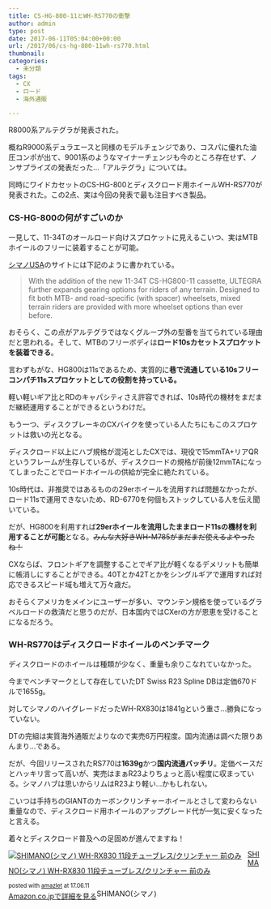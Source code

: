 ```yaml
---
title: CS-HG-800-11とWH-RS770の衝撃
author: admin
type: post
date: 2017-06-11T05:04:00+00:00
url: /2017/06/cs-hg-800-11wh-rs770.html
thumbnail:
categories:
  - 未分類
tags:
  - CX
  - ロード
  - 海外通販

---
```

<div class="separator" style="clear: both; text-align: center;">

</div>

R8000系アルテグラが発表された。

概ねR9000系デュラエースと同様のモデルチェンジであり、コスパに優れた油圧コンポが出て、9001系のようなマイナーチェンジも今のところ存在せず、ノンサプライズの発表だった…「アルテグラ」については。

同時にワイドカセットのCS-HG-800とディスクロード用ホイールWH-RS770が発表された。この2点、実は今回の発表で最も注目すべき製品。

### CS-HG-800の何がすごいのか

一見して、11-34Tのオールロード向けスプロケットに見えるこいつ、実はMTBホイールのフリーに装着することが可能。

<a href="http://bike.shimano.com/content/sac-bike/en/home/news-and-info/news/shimano-new-ultegra-r8000-road-components-deliver-industrys-wide.html" target="_blank">シマノUSA</a>のサイトには下記のように書かれている。

<blockquote class="tr_bq">
  <p>
    With the addition of the new 11-34T CS-HG800-11 cassette, ULTEGRA further expands gearing options for riders of any terrain. Designed to fit both MTB- and road-specific (with spacer) wheelsets, mixed terrain riders are provided with more wheelset options than ever before.
  </p>
</blockquote>

おそらく、この点がアルテグラではなくグループ外の型番を当てられている理由だと思われる。そして、MTBのフリーボディは**ロード10sカセットスプロケットを装着できる**。

言わずもがな、HG800は11sであるため、実質的に**巷で流通している10sフリーコンパチ11sスプロケットとしての役割を持っている。**

軽い軽いギア比とRDのキャパシティさえ許容できれば、10s時代の機材をまだまだ継続運用することができるというわけだ。

もう一つ、ディスクブレーキのCXバイクを使っている人たちにもこのスプロケットは救いの光となる。

ディスクロード以上にハブ規格が混沌としたCXでは、現役で15mmTA+リアQRというフレームが生存しているが、ディスクロードの規格が前後12mmTAになってしまったことでロードホイールの供給が完全に絶たれている。

10s時代は、非推奨ではあるものの29erホイールを流用すれば問題なかったが、ロード11sで運用できないため、RD-6770を何個もストックしている人を伝え聞いている。

だが、HG800を利用すれば**29erホイールを流用したままロード11sの機材を利用することが可能**となる。<strike>みんな大好きWH-M785がまだまだ使えるよやったね！</strike>

CXならば、フロントギアを調整することでギア比が軽くなるデメリットも簡単に帳消しにすることができる。40Tとか42Tとかをシングルギアで運用すれば対応できるスピード域も増えて万々歳だ。

おそらくアメリカをメインにユーザーが多い、マウンテン規格を使っているグラベルロードの救済だと思うのだが、日本国内ではCXerの方が恩恵を受けることになるだろう。

### WH-RS770はディスクロードホイールのベンチマーク

<div class="separator" style="clear: both; text-align: center;">

</div>

ディスクロードのホイールは種類が少なく、重量も余りこなれていなかった。

今までベンチマークとして存在していたDT Swiss R23 Spline DBは定価670ドルで1655g。

対してシマノのハイグレードだったWH-RX830は1841gという重さ…勝負になっていない。

DTの完組は実質海外通販だよりなので実売6万円程度。国内流通は調べた限りあんまり…である。

だが、今回リリースされたRS770は**1639g**かつ**国内流通バッチリ**。定価ベースだとハッキリ言って高いが、実売はまぁR23よりちょっと高い程度に収まっている。シマノハブは思いからリムはR23より軽い…かもしれない。

こいつは手持ちのGIANTのカーボンクリンチャーホイールとさして変わらない重量なので、ディスクロード用ホイールのアップグレード代が一気に安くなったと言える。

着々とディスクロード普及への足固めが進んでますね！

<div class="amazlet-box" style="margin-bottom: 0px;">
  <div class="amazlet-image" style="float: left; margin: 0px 12px 1px 0px;">
    <a href="http://www.amazon.co.jp/exec/obidos/ASIN/B00KR4OJ6U/gensobunya-22/ref=nosim/" name="amazletlink" target="_blank"><img alt="SHIMANO(シマノ) WH-RX830 11段チューブレス/クリンチャー 前のみ" src="https://images-fe.ssl-images-amazon.com/images/I/51k5FaRGeZL._SL160_.jpg" style="border: none;" /></a>
  </div>

  <div class="amazlet-info" style="line-height: 120%; margin-bottom: 10px;">
    <div class="amazlet-name" style="line-height: 120%; margin-bottom: 10px;">
<a href="http://www.amazon.co.jp/exec/obidos/ASIN/B00KR4OJ6U/gensobunya-22/ref=nosim/" name="amazletlink" target="_blank">SHIMANO(シマノ) WH-RX830 11段チューブレス/クリンチャー 前のみ</a></p>

<div class="amazlet-powered-date" style="font-size: 80%; line-height: 120%; margin-top: 5px;">
  posted with <a href="http://www.amazlet.com/" target="_blank" title="amazlet">amazlet</a> at 17.06.11
</div>
<div class="amazlet-detail">
SHIMANO(シマノ)

<div class="amazlet-sub-info" style="float: left;">
<div class="amazlet-link" style="margin-top: 5px;">
  <a href="http://www.amazon.co.jp/exec/obidos/ASIN/B00KR4OJ6U/gensobunya-22/ref=nosim/" name="amazletlink" target="_blank">Amazon.co.jpで詳細を見る</a>
</div>

  </div>

  <div class="amazlet-footer" style="clear: left;">
  </div>
</div>